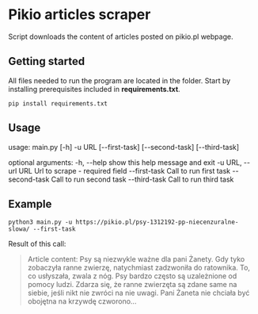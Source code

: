 ﻿# Pikio articles scraper
Script downloads the content of articles posted on pikio.pl webpage.

## Getting started
All files needed to run the program are located in the folder. Start by installing prerequisites included in **requirements.txt**.
```
pip install requirements.txt
```

## Usage
usage: m<span>ain.py</span> [-h] -u URL [--first-task] [--second-task] [--third-task]

optional arguments:
  -h, --help         show this help message and exit
  -u URL, --url URL  Url to scrape - required field
  --first-task       Call to run first task
  --second-task      Call to run second task
  --third-task       Call to run third task

## Example
```
python3 main.py -u https://pikio.pl/psy-1312192-pp-niecenzuralne-slowa/ --first-task
```
Result of this call:
>Article content: Psy są niezwykle ważne dla pani Żanety. Gdy tyko zobaczyła ranne zwierzę, natychmiast zadzwoniła do ratownika. To, co usłyszała, zwala z nóg. Psy bardzo często są uzależnione od pomocy ludzi. Zdarza się, że ranne zwierzęta są zdane same na siebie, jeśli nikt nie zwróci na nie uwagi. Pani Żaneta nie chciała być obojętna na krzywdę czworono...

